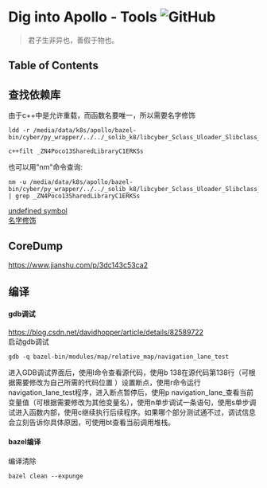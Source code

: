 # Dig into Apollo - Tools ![GitHub](https://img.shields.io/github/license/daohu527/Dig-into-Apollo.svg?style=popout)

> 君子生非异也，善假于物也。

## Table of Contents


## 查找依赖库
由于c++中是允许重载，而函数名要唯一，所以需要名字修饰

```
ldd -r /media/data/k8s/apollo/bazel-bin/cyber/py_wrapper/../../_solib_k8/libcyber_Sclass_Uloader_Slibclass_Uloader.so

c++filt _ZN4Poco13SharedLibraryC1ERKSs
```

也可以用"nm"命令查询:  
```
nm -u /media/data/k8s/apollo/bazel-bin/cyber/py_wrapper/../../_solib_k8/libcyber_Sclass_Uloader_Slibclass_Uloader.so | grep _ZN4Poco13SharedLibraryC1ERKSs
```

[undefined symbol](https://blog.csdn.net/stpeace/article/details/76561814)  
[名字修饰](https://zh.wikipedia.org/wiki/%E5%90%8D%E5%AD%97%E4%BF%AE%E9%A5%B0)  


## CoreDump
https://www.jianshu.com/p/3dc143c53ca2  


## 编译
#### gdb调试
https://blog.csdn.net/davidhopper/article/details/82589722  
启动gdb调试
```
gdb -q bazel-bin/modules/map/relative_map/navigation_lane_test
```
进入GDB调试界面后，使用l命令查看源代码，使用b 138在源代码第138行（可根据需要修改为自己所需的代码位置 ）设置断点，使用r命令运行navigation_lane_test程序，进入断点暂停后，使用p navigation_lane_查看当前变量值（可根据需要修改为其他变量名），使用n单步调试一条语句，使用s单步调试进入函数内部，使用c继续执行后续程序。如果哪个部分测试通不过，调试信息会立刻告诉你具体原因，可使用bt查看当前调用堆栈。




#### bazel编译
编译清除  
```
bazel clean --expunge
```



